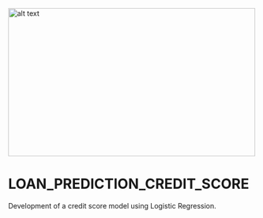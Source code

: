 <img src="https://specials-images.forbesimg.com/imageserve/1168122573/960x0.jpg" alt="alt text" width="500" height="300">

# LOAN_PREDICTION_CREDIT_SCORE
Development of a credit score model using Logistic Regression.
